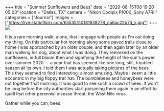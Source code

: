 +++
title = "Summer Sunflowers and Bees"
date = "2020-08-15T08:19:20-05:00"
location = "Dallas, TX"
camera = "Nikon Coolpix P1000, Sony A7RII"
categories = ["Journal"]
images = ["https://live.staticflickr.com/65535/50181938278_ca6ac22b7d_k.jpg"]
+++
<img src="https://live.staticflickr.com/65535/50181938278_ca6ac22b7d_k.jpg">
<!--more-->
It is a rare morning walk, alone, that I engage with people as I'm out doing my thing. On this particular hot morning along some paved trails close to home I was approached by an older couple, and then again later by an older man walking his dog, about what I was doing. They remarked on the sunflowers, in full bloom then and signifying the height of the sun's power over summer 2020 — a year that has seemed like one long, still, troubled season all its own. I told them I was actually taking pictures of the bees. This they seemed to find interesting; almost amusing. Maybe I seem a little eccentric in my big floppy trail hat. The bumblebees and honeybees were out together that morning. It was good to see such a crowd of bees. It won't be long before the city authorities start poisoning them again in an effort to quell that other perennial disease threat, the West Nile virus. 

Gather while you can, bees.

<div id="gallery">
		<img alt="" src="https://live.staticflickr.com/65535/50182477311_9afe7f1aaa.jpg"
			data-image="https://live.staticflickr.com/65535/50182477311_f9c54bcb60_k.jpg">
		<img alt="" src="https://live.staticflickr.com/65535/50182736787_73d7ec1210.jpg"
			data-image="https://live.staticflickr.com/65535/50182736787_927749fcb9_k.jpg">
		<img alt="" src="https://live.staticflickr.com/65535/50182483826_bf33e15675.jpg"
			data-image="https://live.staticflickr.com/65535/50182483826_2c8c30216a_k.jpg">
		<img alt="" src="https://live.staticflickr.com/65535/50182482846_1632cbe64b.jpg"
			data-image="https://live.staticflickr.com/65535/50182482846_95cbfbd1e5_k.jpg">
		<img alt="" src="https://live.staticflickr.com/65535/50182734117_ff785c7e65.jpg"
			data-image="https://live.staticflickr.com/65535/50182734117_e013ef989c_k.jpg">
		<img alt="" src="https://live.staticflickr.com/65535/50182475376_c9c5ff79c3.jpg"
			data-image="https://live.staticflickr.com/65535/50182475376_f221f0620f_k.jpg">
		<img alt="" src="https://live.staticflickr.com/65535/50182482626_283828016d.jpg"
			data-image="https://live.staticflickr.com/65535/50182482626_226383f567_k.jpg">
		<img alt="" src="https://live.staticflickr.com/65535/50182477766_cca7411349.jpg"
			data-image="https://live.staticflickr.com/65535/50182477766_f14c516680_k.jpg">
		<img alt="" src="https://live.staticflickr.com/65535/50181937308_9cb172c6bb.jpg"
			data-image="https://live.staticflickr.com/65535/50181937308_12c638f041_k.jpg">
		<img alt="" src="https://live.staticflickr.com/65535/50182479841_dd15776e3e.jpg"
			data-image="https://live.staticflickr.com/65535/50182479841_c36e74fa13_k.jpg">
		<img alt="" src="https://live.staticflickr.com/65535/50182478866_f31c42c9f1.jpg"
			data-image="https://live.staticflickr.com/65535/50182478866_ac8b302d41_k.jpg">
		<img alt="" src="https://live.staticflickr.com/65535/50182741537_f4ecfe42de.jpg"
			data-image="https://live.staticflickr.com/65535/50182741537_90797888ca_k.jpg">
		<img alt="" src="https://live.staticflickr.com/65535/50182474746_555d587275.jpg"
			data-image="https://live.staticflickr.com/65535/50182474746_187577b16b_k.jpg">
		<img alt="" src="https://live.staticflickr.com/65535/50182738832_65ddc5c83c.jpg"
			data-image="https://live.staticflickr.com/65535/50182738832_3b55d42fd8_k.jpg">
		<img alt="" src="https://live.staticflickr.com/65535/50182483331_9b81196123.jpg"
			data-image="https://live.staticflickr.com/65535/50182483331_5c43d43580_k.jpg">
		<img alt="" src="https://live.staticflickr.com/65535/50182474321_073c88ee79.jpg"
			data-image="https://live.staticflickr.com/65535/50182474321_db5e98b7e3_k.jpg">
		<img alt="" src="https://live.staticflickr.com/65535/50182733122_5a22299b15.jpg"
			data-image="https://live.staticflickr.com/65535/50182733122_22da57d78e_k.jpg">
		<img alt="" src="https://live.staticflickr.com/65535/50181941718_fee59fdd36.jpg"
			data-image="https://live.staticflickr.com/65535/50181941718_1f361b4d2c_k.jpg">
		<img alt="" src="https://live.staticflickr.com/65535/50181936238_28c412f1cc.jpg"
			data-image="https://live.staticflickr.com/65535/50181936238_26cd590324_k.jpg">
		<img alt="" src="https://live.staticflickr.com/65535/50181936868_1d58d4cd5a.jpg"
			data-image="https://live.staticflickr.com/65535/50181936868_71f267fdb5_k.jpg">
		<img alt="" src="https://live.staticflickr.com/65535/50182741377_c7b42b0281.jpg"
			data-image="https://live.staticflickr.com/65535/50182741377_e979c4e8b2_k.jpg">
		<img alt="" src="https://live.staticflickr.com/65535/50182479021_b64156beb0.jpg"
			data-image="https://live.staticflickr.com/65535/50182479021_e605fb5650_k.jpg">
		<img alt="" src="https://live.staticflickr.com/65535/50182733512_8868754d8c.jpg"
			data-image="https://live.staticflickr.com/65535/50182733512_d0b99e3b78_k.jpg">
		<img alt="" src="https://live.staticflickr.com/65535/50182739627_7676dd8720.jpg"
			data-image="https://live.staticflickr.com/65535/50182739627_1c30f6b831_k.jpg">
		<img alt="" src="https://live.staticflickr.com/65535/50182481746_8588f404a7.jpg"
			data-image="https://live.staticflickr.com/65535/50182481746_048f0237b2_k.jpg">
		<img alt="" src="https://live.staticflickr.com/65535/50181938278_eac5b0f8f1.jpg"
			data-image="https://live.staticflickr.com/65535/50181938278_ca6ac22b7d_k.jpg">
		<img alt="" src="https://live.staticflickr.com/65535/50182478261_7caf17ebcc.jpg"
			data-image="https://live.staticflickr.com/65535/50182478261_71534108c2_k.jpg">
		<img alt="" src="https://live.staticflickr.com/65535/50182732352_5a76190026.jpg"
			data-image="https://live.staticflickr.com/65535/50182732352_0ebdd6d6a9_k.jpg">
		<img alt="" src="https://live.staticflickr.com/65535/50182482736_b21cdd49c6.jpg"
			data-image="https://live.staticflickr.com/65535/50182482736_b76427aa3f_k.jpg">
		<img alt="" src="https://live.staticflickr.com/65535/50182738257_4957074b9e.jpg"
			data-image="https://live.staticflickr.com/65535/50182738257_9e6e03f30c_k.jpg">
</div>

<script type="text/javascript">
	jQuery(document).ready(function(){
		jQuery("#gallery").unitegallery({
			gallery_theme: "tiles",
			tiles_type: "nested"						
		});
	});
</script>
